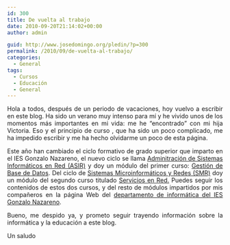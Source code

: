 ```yaml
---
id: 300
title: De vuelta al trabajo
date: 2010-09-20T21:14:02+00:00
author: admin

guid: http://www.josedomingo.org/pledin/?p=300
permalink: /2010/09/de-vuelta-al-trabajo/
categories:
  - General
tags:
  - Cursos
  - Educación
  - General
---
```

<p style="text-align: justify;">
  Hola a todos, después de un periodo de vacaciones, hoy vuelvo a escribir en este blog. Ha sido un verano muy intenso para mí y he vivido unos de los momentos más importantes en mi vida: me he &#8220;encontrado&#8221; con mi hija Victoria. Eso y el principio de curso , que ha sido un poco complicado, me ha impedido escribir y me ha hecho olvidarme un poco de esta página.
</p>

<p style="text-align: justify;">
  Este año han cambiado el ciclo formativo de grado superior que imparto en el IES Gonzalo Nazareno, el nuevo ciclo se llama <a href="http://www.aapri.es/curriculo/fp/asir">Adminitración de Sistemas Informáticos en Red (ASIR)</a> y doy un módulo del primer curso: <a href="http://informatica.gonzalonazareno.org/plataforma/course/view.php?id=33">Gestión de Base de Datos</a>. Del ciclo de <a href="http://www.aapri.es/curriculo/fp/smr">Sistemas Microinformáticos y Redes (SMR)</a> doy un módulo del segundo curso titulado <a href="http://informatica.gonzalonazareno.org/plataforma/course/view.php?id=31">Servicios en Red.</a> Puedes seguir los contenidos de estos dos cursos, y del resto de módulos impartidos por mis compañeros en la página Web del <a href="http://informatica.gonzalonazareno.org">departamento de informática del IES Gonzalo Nazareno</a>.
</p>

<p style="text-align: justify;">
  Bueno, me despido ya, y prometo seguir trayendo información sobre la informática y la educación a este blog.
</p>

<p style="text-align: justify;">
  Un saludo
</p>

<!-- AddThis Advanced Settings generic via filter on the_content -->

<!-- AddThis Share Buttons generic via filter on the_content -->